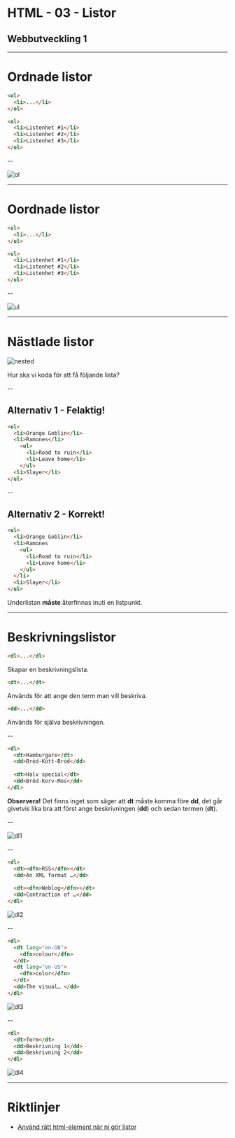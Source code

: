# HTML - 03 - Listor
## Webbutveckling 1

---

# Ordnade listor

```html
<ol>
  <li>...</li>
</ol>
```

```html
<ol>
  <li>Listenhet #1</li>
  <li>Listenhet #2</li>
  <li>Listenhet #3</li>
</ol>
```

--

![ol](images/ol.png)

---

# Oordnade listor

```html
<ul>
  <li>...</li>
</ul>
```

```html
<ul>
  <li>Listenhet #1</li>
  <li>Listenhet #2</li>
  <li>Listenhet #3</li>
</ul>
```

--

![ul](images/ul.png)

---

# Nästlade listor

![nested](images/nested.png)

Hur ska vi koda för att få följande lista?

--

## Alternativ 1 - Felaktig!

```html
<ul>
  <li>Orange Goblin</li>
  <li>Ramones</li>
    <ul>
      <li>Road to ruin</li>
      <li>Leave home</li>
    </ul>
  <li>Slayer</li>
</ul>
```

--

## Alternativ 2 - Korrekt!

```html
<ul>
  <li>Orange Goblin</li>
  <li>Ramones
    <ul>
      <li>Road to ruin</li>
      <li>Leave home</li>
    </ul>
  </li>
  <li>Slayer</li>
</ul>
```

Underlistan **måste** återfinnas inuti en listpunkt.

---

# Beskrivningslistor

```html
<dl>...</dl>
```

Skapar en beskrivningslista.

```html
<dt>...</dt>
```

Används för att ange den term man vill beskriva.

```html
<dd>...</dd>
```

Används för själva beskrivningen.

--

```html
<dl>
  <dt>Hamburgare</dt>
  <dd>Bröd-Kött-Bröd</dd>
  
  <dt>Halv special</dt>
  <dd>Bröd-Korv-Mos</dd>
</dl>
```

**Observera!** Det finns inget som säger att **dt** måste komma före **dd**, det går givetvis lika bra att först ange beskrivningen (**dd**) och sedan termen (**dt**).

--

![dl1](images/dl1.png)

--

```html
<dl>
  <dt><dfn>RSS</dfn></dt>
  <dd>An XML format …</dd>
  
  <dt><dfn>Weblog</dfn></dt>
  <dd>Contraction of …</dd>
</dl>
```

![dl2](images/dl2.png)

--

```html
<dl>
  <dt lang="en-GB">
    <dfn>colour</dfn>
  </dt>
  <dt lang="en-US">
    <dfn>color</dfn>
  </dt>
  <dd>The visual… </dd>
</dl>
```

![dl3](images/dl3.png)

--

```html
<dl>
  <dt>Term</dt>
  <dd>Beskrivning 1</dd>
  <dd>Beskrivning 2</dd>
</dl>

```

![dl4](images/dl4.png)

---

# Riktlinjer

* [Använd rätt html-element när ni gör listor](https://webbriktlinjer.se/riktlinjer/104-gor-listor-med-de-html-element-som-ar-till-for-att-skapa-listor/)
